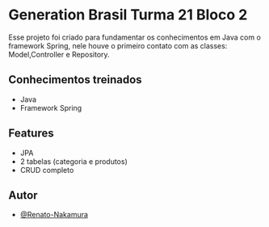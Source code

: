 
# Generation Brasil Turma 21 Bloco 2

Esse projeto foi criado para fundamentar os conhecimentos em Java com o framework Spring, nele houve o primeiro contato com as classes: Model,Controller e Repository.

## Conhecimentos treinados

 - Java
 - Framework Spring

## Features

- JPA
- 2 tabelas (categoria e produtos)
- CRUD completo
## Autor

- [@Renato-Nakamura](https://www.github.com/Renato-Nakamura)

  
